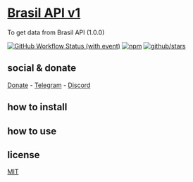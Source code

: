 # [Brasil API v1](https://brasilapi.com.br/docs)

To get data from Brasil API (1.0.0)

[![GitHub Workflow Status (with event)](https://img.shields.io/github/actions/workflow/status/brtmvdl/brasilapi/npm-publish.yml?label=GitHub%20Actions&link=https%3A%2F%2Fgithub.com%2Fbrtmvdl%2Fbrasilapi%2Factions%2Fworkflows%2Fnpm-publish.yml)](https://github.com/brtmvdl/brasilapi/actions/workflows/npm-publish.yml) [![npm](https://img.shields.io/npm/dw/%40brtmvdl/brasilapi?label=NPM%20Weekly%20Downloads)](https://www.npmjs.com/package/@brtmvdl/brasilapi) [![github/stars](https://img.shields.io/github/stars/brtmvdl/brasilapi?style=social)](https://img.shields.io/github/stars/brtmvdl/brasilapi?style=social) 

## social & donate

[Donate](https://link.mercadopago.com.br/brtmvdl) - [Telegram](https://t.me/+KRmg5MlqgMk0MTg5) - [Discord](https://discord.gg/auCmnvV2)

## how to install

## how to use

## license

[MIT](./LICENSE)
